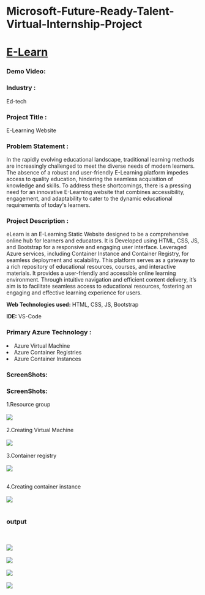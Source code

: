 <h1> Microsoft-Future-Ready-Talent-Virtual-Internship-Project</h1>

# <a href="elearnweb.b4g3cjh6ercfevcj.eastus.azurecontainer.io">E-Learn</a>

### Demo Video:


### Industry :
Ed-tech


### Project Title :
E-Learning Website 


### Problem Statement :
In the rapidly evolving educational landscape, traditional learning methods are increasingly challenged to meet the diverse needs of modern learners. The absence of a robust and user-friendly E-Learning platform impedes access to quality education, hindering the seamless acquisition of knowledge and skills. To address these shortcomings, there is a pressing need for an innovative E-Learning website that combines accessibility, engagement, and adaptability to cater to the dynamic educational requirements of today's learners.


### Project Description :
eLearn is an E-Learning Static Website designed to be a comprehensive online hub for learners and educators. It is Developed using HTML, CSS, JS, and Bootstrap for a responsive and engaging user interface. Leveraged Azure services, including Container Instance and Container Registry, for seamless deployment and scalability. This platform serves as a gateway to a rich repository of educational resources, courses, and interactive materials. It provides a user-friendly and accessible online learning environment. Through intuitive navigation and efficient content delivery, it’s aim is to facilitate seamless access to educational resources, fostering an engaging and effective learning experience for users.

<b>Web Technologies used:</b> HTML, CSS, JS, Bootstrap

<b>IDE:</b> VS-Code
### Primary Azure Technology :
<li>Azure Virtual Machine</li>
<li>Azure Container Registries</li>
<li>Azure Container Instances</li>

<h3>ScreenShots:</h3>
<h3>ScreenShots:</h3>
1.Resource group
<br>
<br>
<img src="https://github.com/akankshapatil098/Project1/assets/145763022/6d756929-cbf3-4c6b-8012-9ce55439ee1b"></img>
<br>
<br>
2.Creating Virtual Machine
<br>
<br>
<img src="https://github.com/akankshapatil098/Project1/assets/145763022/6d756929-cbf3-4c6b-8012-9ce55439ee1b"></img>
<br>
<br>
3.Container registry
<br>
<br>
<img src="https://github.com/akankshapatil098/Project1/assets/145763022/8a285ce4-ee47-43ed-bc9e-69c1436cd596"></img>
<br>
<br>

4.Creating container instance
<br>
<br>
<img src="https://github.com/akankshapatil098/Project1/assets/145763022/4d5177aa-25ce-4996-aef3-6f03630f6527"></img>
<br>
<br>

<h3>output</h3>
<br>
<br>
<img src="https://github.com/akankshapatil098/Project1/assets/145763022/118341f0-d0f1-40a3-a18e-e2542646109d"></img>
<br>
<br>
<img src="https://github.com/akankshapatil098/Project1/assets/145763022/4cfa5812-18f8-46f3-89eb-0bd941e53e24"></img>
<br>
<br>
<img src="https://github.com/akankshapatil098/Project1/assets/145763022/d8e2cf00-5bc9-48de-b029-48818c07fdec"></img>
<br>
<br>
<img src="https://github.com/akankshapatil098/Project1/assets/145763022/760314d1-f214-42b3-b8d6-bb19a1226c40"></img>

